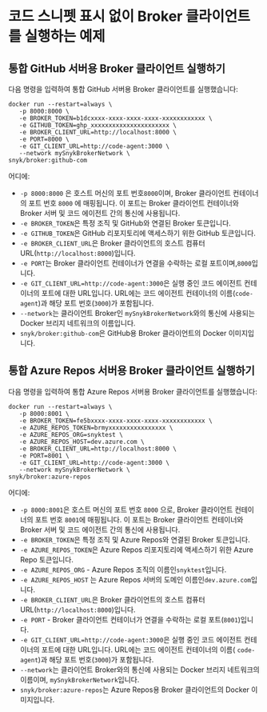 # 코드 스니펫 표시 없이 Broker 클라이언트를 실행하는 예제

## 통합 GitHub 서버용 Broker 클라이언트 실행하기

다음 명령을 입력하여 통합 GitHub 서버용 Broker 클라이언트를 실행했습니다:

```
docker run --restart=always \
   -p 8000:8000 \
   -e BROKER_TOKEN=b1dcxxxx-xxxx-xxxx-xxxx-xxxxxxxxxxxx \
   -e GITHUB_TOKEN=ghp_xxxxxxxxxxxxxxxxxxxxxx \
   -e BROKER_CLIENT_URL=http://localhost:8000 \
   -e PORT=8000 \
   -e GIT_CLIENT_URL=http://code-agent:3000 \
   --network mySnykBrokerNetwork \
snyk/broker:github-com
```

어디에:

* `-p 8000:8000` 은 호스트 머신의 포트 번호`8000`이며, Broker 클라이언트 컨테이너의 포트 번호 `8000` 에 매핑됩니다. 이 포트는 Broker 클라이언트 컨테이너와 Broker 서버 및 코드 에이전트 간의 통신에 사용됩니다.
* `-e BROKER_TOKEN`은 특정 조직 및 GitHub와 연결된 Broker 토큰입니다.
* `-e GITHUB_TOKEN`은 GitHub 리포지토리에 액세스하기 위한 GitHub 토큰입니다.
* `-e BROKER_CLIENT_URL`은 Broker 클라이언트의 호스트 컴퓨터 URL(`http://localhost:8000`)입니다.
* `-e PORT`는 Broker 클라이언트 컨테이너가 연결을 수락하는 로컬 포트이며,`8000`입니다.
* `-e GIT_CLIENT_URL=http://code-agent:3000`은 실행 중인 코드 에이전트 컨테이너의 포트에 대한 URL입니다. URL에는 코드 에이전트 컨테이너의 이름(`code-agent`)과 해당 포트 번호(`3000`)가 포함됩니다.
* `--network`는 클라이언트 Broker인 `mySnykBrokerNetwork`와의 통신에 사용되는 Docker 브리지 네트워크의 이름입니다.
* `snyk/broker:github-com`은 GitHub용 Broker 클라이언트의 Docker 이미지입니다.

## 통합 Azure Repos 서버용 Broker 클라이언트 실행하기

다음 명령을 입력하여 통합 Azure Repos 서버용 Broker 클라이언트를 실행했습니다:

```
docker run --restart=always \
   -p 8000:8001 \
   -e BROKER_TOKEN=fe5bxxxx-xxxx-xxxx-xxxx-xxxxxxxxxxxx \
   -e AZURE_REPOS_TOKEN=brmyxxxxxxxxxxxxxxxx \
   -e AZURE_REPOS_ORG=snyktest \
   -e AZURE_REPOS_HOST=dev.azure.com \
   -e BROKER_CLIENT_URL=http://localhost:8000 \
   -e PORT=8001 \
   -e GIT_CLIENT_URL=http://code-agent:3000 \
   --network mySnykBrokerNetwork \
snyk/broker:azure-repos
```

어디에:

* `-p 8000:8001`은 호스트 머신의 포트 번호 `8000` 으로, Broker 클라이언트 컨테이너의 포트 번호 `8001`에 매핑됩니다. 이 포트는 Broker 클라이언트 컨테이너와 Broker 서버 및 코드 에이전트 간의 통신에 사용됩니다.
* `-e BROKER_TOKEN`은 특정 조직 및 Azure Repos와 연결된 Broker 토큰입니다.
* `-e AZURE_REPOS_TOKEN`은 Azure Repos 리포지토리에 액세스하기 위한 Azure Repo 토큰입니다.
* `-e AZURE_REPOS_ORG` - Azure Repos 조직의 이름인`snyktest`입니다.
* `-e AZURE_REPOS_HOST` 는 Azure Repos 서버의 도메인 이름인`dev.azure.com`입니다.
* `-e BROKER_CLIENT_URL`은 Broker 클라이언트의 호스트 컴퓨터 URL(`http://localhost:8000`)입니다.
* `-e PORT` - Broker 클라이언트 컨테이너가 연결을 수락하는 로컬 포트(`8001`)입니다.
* `-e GIT_CLIENT_URL=http://code-agent:3000`은 실행 중인 코드 에이전트 컨테이너의 포트에 대한 URL입니다. URL에는 코드 에이전트 컨테이너의 이름( `code-agent`)과 해당 포트 번호(`3000`)가 포함됩니다.
* `--network`는 클라이언트 Broker와의 통신에 사용되는 Docker 브리지 네트워크의 이름이며, `mySnykBrokerNetwork`입니다.
* `snyk/broker:azure-repos`는 Azure Repos용 Broker 클라이언트의 Docker 이미지입니다.
